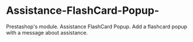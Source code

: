 # Assistance-FlashCard-Popup-
Prestashop's module. Assistance FlashCard Popup. Add a flashcard popup with a message about assistance. 

